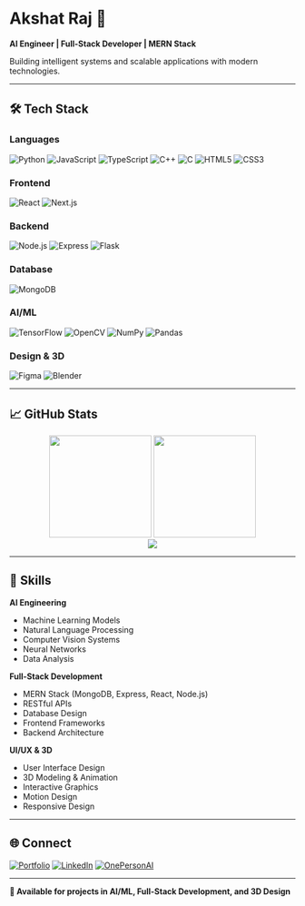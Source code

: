 # Akshat Raj 👋

**AI Engineer | Full-Stack Developer | MERN Stack**

Building intelligent systems and scalable applications with modern technologies.

---

## 🛠️ Tech Stack

### **Languages**
![Python](https://img.shields.io/badge/-Python-3776AB?style=flat-square&logo=python&logoColor=white)
![JavaScript](https://img.shields.io/badge/-JavaScript-F7DF1E?style=flat-square&logo=javascript&logoColor=black)
![TypeScript](https://img.shields.io/badge/-TypeScript-3178C6?style=flat-square&logo=typescript&logoColor=white)
![C++](https://img.shields.io/badge/-C++-00599C?style=flat-square&logo=c%2B%2B&logoColor=white)
![C](https://img.shields.io/badge/-C-A8B9CC?style=flat-square&logo=c&logoColor=black)
![HTML5](https://img.shields.io/badge/-HTML5-E34F26?style=flat-square&logo=html5&logoColor=white)
![CSS3](https://img.shields.io/badge/-CSS3-1572B6?style=flat-square&logo=css3&logoColor=white)

### **Frontend**
![React](https://img.shields.io/badge/-React-61DAFB?style=flat-square&logo=react&logoColor=black)
![Next.js](https://img.shields.io/badge/-Next.js-000000?style=flat-square&logo=next.js&logoColor=white)

### **Backend**
![Node.js](https://img.shields.io/badge/-Node.js-339933?style=flat-square&logo=node.js&logoColor=white)
![Express](https://img.shields.io/badge/-Express-000000?style=flat-square&logo=express&logoColor=white)
![Flask](https://img.shields.io/badge/-Flask-000000?style=flat-square&logo=flask&logoColor=white)

### **Database**
![MongoDB](https://img.shields.io/badge/-MongoDB-47A248?style=flat-square&logo=mongodb&logoColor=white)

### **AI/ML**
![TensorFlow](https://img.shields.io/badge/-TensorFlow-FF6F00?style=flat-square&logo=tensorflow&logoColor=white)
![OpenCV](https://img.shields.io/badge/-OpenCV-5C3EE8?style=flat-square&logo=opencv&logoColor=white)
![NumPy](https://img.shields.io/badge/-NumPy-013243?style=flat-square&logo=numpy&logoColor=white)
![Pandas](https://img.shields.io/badge/-Pandas-150458?style=flat-square&logo=pandas&logoColor=white)

### **Design & 3D**
![Figma](https://img.shields.io/badge/-Figma-F24E1E?style=flat-square&logo=figma&logoColor=white)
![Blender](https://img.shields.io/badge/-Blender-F5792A?style=flat-square&logo=blender&logoColor=white)

---


## 📈 GitHub Stats

<div align="center">
  <img height="180em" src="https://github-readme-stats.vercel.app/api?username=AkshatRaj00&show_icons=true&theme=vue-dark&include_all_commits=true&count_private=true&hide_border=true"/>
  <img height="180em" src="https://github-readme-stats.vercel.app/api/top-langs/?username=AkshatRaj00&layout=compact&theme=vue-dark&hide_border=true"/>
</div>

<div align="center">
  <img src="https://github-readme-streak-stats.herokuapp.com/?user=AkshatRaj00&theme=vue-dark&hide_border=true" />
</div>

---

## 🎯 Skills

**AI Engineering**
- Machine Learning Models
- Natural Language Processing  
- Computer Vision Systems
- Neural Networks
- Data Analysis

**Full-Stack Development**
- MERN Stack (MongoDB, Express, React, Node.js)
- RESTful APIs
- Database Design
- Frontend Frameworks
- Backend Architecture

**UI/UX & 3D**
- User Interface Design
- 3D Modeling & Animation
- Interactive Graphics
- Motion Design
- Responsive Design

---

## 🌐 Connect

[![Portfolio](https://img.shields.io/badge/Portfolio-000000?style=for-the-badge&logo=About.me&logoColor=white)](https://akshatraj00.github.io/AkshatRaj-portfolio/)
[![LinkedIn](https://img.shields.io/badge/LinkedIn-0077B5?style=for-the-badge&logo=linkedin&logoColor=white)](https://linkedin.com/in/akshatraj00)
[![OnePersonAI](https://img.shields.io/badge/OnePersonAI-FF6B6B?style=for-the-badge&logo=vercel&logoColor=white)](https://onepersonai-website.vercel.app/)

---

**🚀 Available for projects in AI/ML, Full-Stack Development, and 3D Design**

